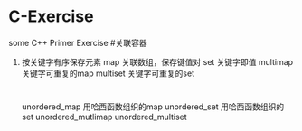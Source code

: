 # C-Exercise
some C++ Primer Exercise
#关联容器
1. 按关键字有序保存元素
    map 关联数组，保存键值对
    set 关键字即值
    multimap 关键字可重复的map
    multiset 关键字可重复的set
    #
    unordered_map 用哈西函数组织的map
    unordered_set 用哈西函数组织的set
    unordered_mutlimap
    unordered_multiset
